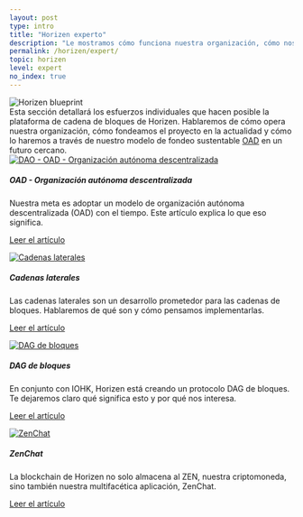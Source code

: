 ```yaml
---
layout: post
type: intro
title: "Horizen experto"
description: "Le mostramos cómo funciona nuestra organización, cómo nos financiamos y qué desafíos de ingeniería enfrentamos."
permalink: /horizen/expert/
topic: horizen
level: expert
no_index: true
---
```


<div class="row mb-3">
    <div class="col-md-3">
        <img src="/assets/img/icons/topics/horizen-bp.svg" alt="Horizen blueprint" class="lead-icon"/>
    </div>
    <div class="col-md-9 lead">
        Esta sección detallará los esfuerzos individuales que hacen posible la plataforma de cadena de bloques de Horizen. Hablaremos de cómo opera nuestra organización, cómo fondeamos el proyecto en la actualidad y cómo lo haremos a través de nuestro modelo de fondeo sustentable <a href="{{ site.baseurl }}{% post_url /horizen/expert/2028-01-01-dao-decentralized-autonomous-organization %}">OAD</a> en un futuro cercano.
    </div>
</div>


<div class="row mt-5">
    <div class="col-md-3">
        <a href="{{ site.baseurl }}{% post_url /horizen/expert/2028-01-01-dao-decentralized-autonomous-organization %}">
            <img src="/assets/post_files/horizen/expert/intro/dao.svg" alt="DAO - OAD - Organización autónoma descentralizada" />
        </a>
    </div>
    <div class="col-md-9">
        <h5 class="intro-article-title">OAD - Organización autónoma descentralizada</h5>
        <p class="mb-1">
            Nuestra meta es adoptar un modelo de organización autónoma descentralizada (OAD) con el tiempo. Este artículo explica lo que eso significa.
        </p>
        <p class="mb-0">
            <a class="font-weight-bold" href="{{ site.baseurl }}{% post_url /horizen/expert/2028-01-01-dao-decentralized-autonomous-organization %}">Leer el artículo</a>
        </p>
    </div>
</div>

<div class="row mt-5">
    <div class="col-md-3">
        <a href="{{ site.baseurl }}{% post_url /horizen/expert/2028-01-03-sidechains %}">
            <img src="/assets/post_files/horizen/expert/intro/sidechains.svg" alt="Cadenas laterales" />
        </a>
    </div>
    <div class="col-md-9">
        <h5 class="intro-article-title">Cadenas laterales</h5>
        <p class="mb-1">
            Las cadenas laterales son un desarrollo prometedor para las cadenas de bloques. Hablaremos de qué son y cómo pensamos implementarlas.
        </p>
        <p class="mb-0">
            <a class="font-weight-bold" href="{{ site.baseurl }}{% post_url /horizen/expert/2028-01-03-sidechains %}">Leer el artículo</a>
        </p>
    </div>
</div>

<div class="row mt-5">
    <div class="col-md-3">
        <a href="{{ site.baseurl }}{% post_url /horizen/expert/2028-01-02-block-dag %}">
            <img src="/assets/post_files/horizen/expert/intro/dag.svg" alt="DAG de bloques" />
        </a>
    </div>
    <div class="col-md-9">
        <h5 class="intro-article-title">DAG de bloques</h5>
        <p class="mb-1">
            En conjunto con IOHK, Horizen está creando un protocolo DAG de bloques. Te dejaremos claro qué significa esto y por qué nos interesa.
        </p>
        <p class="mb-0">
            <a class="font-weight-bold" href="{{ site.baseurl }}{% post_url /horizen/expert/2028-01-02-block-dag %}">Leer el artículo</a>
        </p>
    </div>
</div>

<div class="row mt-5">
    <div class="col-md-3">
        <a href="{{ site.baseurl }}{% post_url /horizen/expert/2028-01-04-zenchat %}">
            <img src="/assets/post_files/horizen/expert/intro/zenchat.svg" alt="ZenChat" />
        </a>
    </div>
    <div class="col-md-9">
        <h5 class="intro-article-title">ZenChat</h5>
        <p class="mb-1">
            La blockchain de Horizen no solo almacena al ZEN, nuestra criptomoneda, sino también nuestra multifacética aplicación, ZenChat.
        </p>
        <p class="mb-0">
            <a class="font-weight-bold" href="{{ site.baseurl }}{% post_url /horizen/expert/2028-01-04-zenchat %}">Leer el artículo</a>
        </p>
    </div>
</div>
